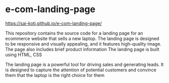 # e-com-landing-page

https://sai-koti.github.io/e-com-landing-page/

This repository contains the source code for a landing page for an ecommerce website that sells a new laptop. The landing page is designed to be responsive and visually appealing, and it features high-quality image. The page also includes brief product information The landing page is built using HTML, CSS

The landing page is a powerful tool for driving sales and generating leads. It is designed to capture the attention of potential customers and convince them that the laptop is the right choice for them
